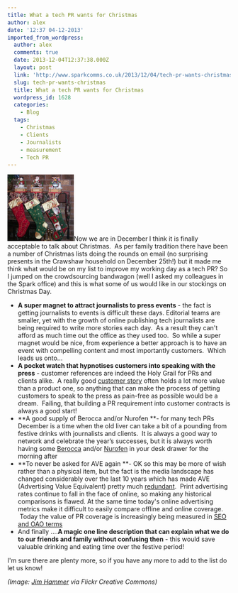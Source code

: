 ```yaml
---
title: What a tech PR wants for Christmas
author: alex
date: '12:37 04-12-2013'
imported_from_wordpress:
  author: alex
  comments: true
  date: 2013-12-04T12:37:38.000Z
  layout: post
  link: 'http://www.sparkcomms.co.uk/2013/12/04/tech-pr-wants-christmas/'
  slug: tech-pr-wants-christmas
  title: What a tech PR wants for Christmas
  wordpress_id: 1628
  categories:
    - Blog
  tags:
    - Christmas
    - Clients
    - Journalists
    - measurement
    - Tech PR
---
```


![Christmas Stockings](Pic-6-150x150.jpg)Now we are in December I think it is finally acceptable to talk about Christmas.  As per family tradition there have been a number of Christmas lists doing the rounds on email (no surprising presents in the Crawshaw household on December 25th!) but it made me think what would be on my list to improve my working day as a tech PR? So I jumped on the crowdsourcing bandwagon (well I asked my colleagues in the Spark office) and this is what some of us would like in our stockings on Christmas Day.

  * **A super magnet to attract journalists to press events** - the fact is getting journalists to events is difficult these days. Editorial teams are smaller, yet with the growth of online publishing tech journalists are being required to write more stories each day.  As a result they can't afford as much time out the office as they used too.  So while a super magnet would be nice, from experience a better approach is to have an event with compelling content and most importantly customers.  Which leads us onto...
  * **A pocket watch that hypnotises customers into speaking with the press** - customer references are indeed the Holy Grail for PRs and clients alike.  A really good [customer story](http://www.computing.co.uk/ctg/news/2316507/addison-lee-selects-jetnexus-in-drive-towards-microsoft-exchange-2010) often holds a lot more value than a product one, so anything that can make the process of getting customers to speak to the press as pain-free as possible would be a dream.  Failing, that building a PR requirement into customer contracts is always a good start!
  * **A good supply of Berocca and/or Nurofen **- for many tech PRs December is a time when the old liver can take a bit of a pounding from festive drinks with journalists and clients.  It is always a good way to network and celebrate the year’s successes, but it is always worth having some [Berocca](http://www.berocca.co.uk/en/home/index.php) and/or [Nurofen](http://www.nurofen.co.uk/) in your desk drawer for the morning after
  * **To never be asked for AVE again **- OK so this may be more of wish rather than a physical item, but the fact is the media landscape has changed considerably over the last 10 years which has made AVE (Advertising Value Equivalent) pretty much [redundant](http://www.prweek.com/article/1160379/cipr-penalise-against-outdated-ave-measurements-awards-entries).  Print advertising rates continue to fall in the face of online, so making any historical comparisons is flawed. At the same time today's online advertising metrics make it difficult to easily compare offline and online coverage.  Today the value of PR coverage is increasingly being measured in [SEO and OAO terms](http://www.sparkcomms.co.uk/2013/11/big-data-just-topic-tech-prs-promote-behalf-clients/)
  * And finally ....**A magic one line description that can explain what we do to our friends and family without confusing then** - this would save valuable drinking and eating time over the festive period!

I'm sure there are plenty more, so if you have any more to add to the list do let us know!

_(Image: [Jim Hammer](http://www.flickr.com/photos/hammer51012/3097416766/) via Flickr Creative Commons)_
